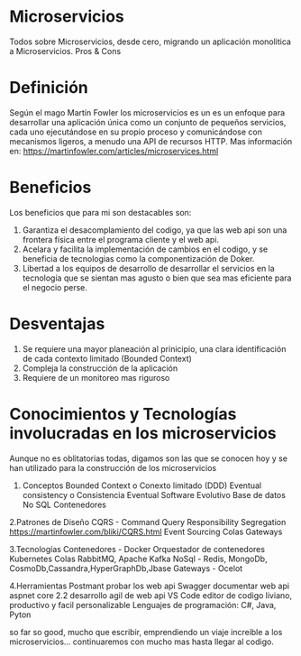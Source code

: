 # Microservicios
Todos sobre Microservicios, desde cero, migrando un aplicación monolitica a Microservicios. Pros &amp; Cons

# Definición
Según el mago Martín Fowler los microservicios es un  es un enfoque para desarrollar una aplicación única como un conjunto de pequeños servicios, cada uno ejecutándose en su propio proceso y comunicándose con mecanismos ligeros, a menudo una API de recursos HTTP. Mas información en: https://martinfowler.com/articles/microservices.html

# Beneficios
Los beneficios que para mi son destacables son:
1. Garantiza el desacomplamiento del codigo, ya que las web api son una frontera física entre el programa cliente y el web api.
2. Acelara y facilita la implementación de cambios en el codigo, y se beneficia de tecnologias como la componentización de Doker.
3. Libertad a los equipos de desarrollo de desarrollar el servicios en la tecnología que se sientan mas agusto o bien que sea mas eficiente para el negocio perse.

# Desventajas

1. Se requiere una mayor planeación al prinicipio, una clara identificación de cada contexto limitado (Bounded Context)
2. Compleja la construcción de la aplicación
3. Requiere de un monitoreo mas riguroso

# Conocimientos y Tecnologías involucradas en los microservicios

Aunque no es oblitatorias todas, digamos son las que se conocen hoy y se han utilizado para la construcción de los microservicios

1. Conceptos
  Bounded Context o Conexto limitado (DDD)
  Eventual consistency o Consistencia Eventual
  Software Evolutivo
  Base de datos No SQL
  Contenedores
 
  
 2.Patrones de Diseño
  CQRS - Command Query Responsibility Segregation https://martinfowler.com/bliki/CQRS.html 
  Event Sourcing
  Colas
  Gateways
   
 3.Tecnologías
  Contenedores - Docker
  Orquestador de contenedores Kubernetes
  Colas RabbitMQ, Apache Kafka
  NoSql - Redis, MongoDb, CosmoDb,Cassandra,HyperGraphDb,Jbase
  Gateways -  Ocelot
  
 4.Herramientas
  Postmant probar los web api
  Swagger documentar web api
  aspnet core 2.2 desarrollo agil de web api
  VS Code editor de codigo liviano, productivo y facil personalizable
  Lenguajes de programación: C#, Java, Pyton
  
  so far so good, mucho que escribir, emprendiendo un viaje increible a los microservicios... continuaremos con mucho mas hasta llegar al codigo.
